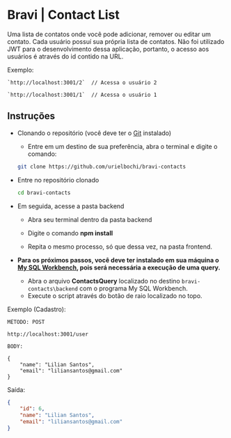 # Bravi  | Contact List

Uma lista de contatos onde você pode adicionar, remover ou editar um contato. Cada usuário possuí sua própria lista de contatos. Não foi utilizado JWT para o desenvolvimento dessa aplicação, portanto, o acesso aos usuários é através do id contido na URL. 

Exemplo:

```http
`http://localhost:3001/2`  // Acessa o usuário 2
```

```http
`http://localhost:3001/1`  // Acessa o usuário 1
```



## Instruções

* Clonando o repositório (você deve ter o [Git](https://git-scm.com/) instalado)

  * Entre em um destino de sua preferência, abra o terminal e digite o comando:

  ```bash
  git clone https://github.com/urielbochi/bravi-contacts
  ```

* Entre no repositório clonado

  ````bash
  cd bravi-contacts
  ````

* Em seguida, acesse a pasta backend

  * Abra seu terminal dentro da pasta backend
  *  Digite o comando **npm install**

  * Repita o mesmo processo, só que dessa vez, na pasta frontend.

* **Para os próximos passos, você deve ter instalado em sua máquina o [My SQL Workbench](https://www.mysql.com/products/workbench/), pois será necessária a execução de uma query.**
  * Abra o arquivo **ContactsQuery** localizado no destino ``bravi-contacts\backend`` com o programa My SQL Workbench.
  * Execute o script através do botão de raio localizado no topo.

Exemplo (Cadastro):

```apl
MÉTODO: POST

http://localhost:3001/user

BODY:

{
    "name": "Lilian Santos",
    "email": "liliansantos@gmail.com"
}

```

Saída:

```json
{
    "id": 6,
    "name": "Lilian Santos",
    "email": "liliansantos@gmail.com"
}
```

